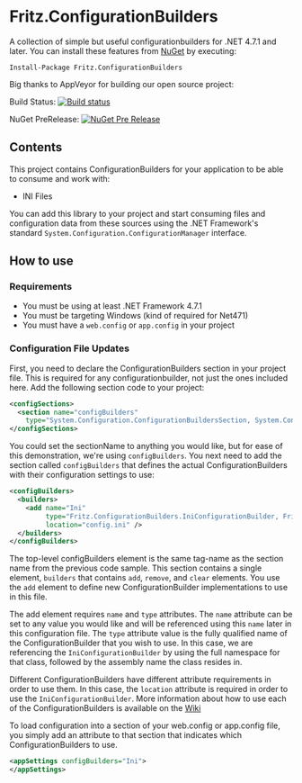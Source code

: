 # Fritz.ConfigurationBuilders
A collection of simple but useful configurationbuilders for .NET 4.7.1 and later.  You can install these features from [NuGet](https://www.nuget.org/packages/Fritz.ConfigurationBuilders/0.2.0-preview) by executing:

`Install-Package Fritz.ConfigurationBuilders`

Big thanks to AppVeyor for building our open source project:

Build Status:  [![Build status](https://ci.appveyor.com/api/projects/status/3wrl63fly957bc80?svg=true)](https://ci.appveyor.com/project/csharpfritz/fritz-configurationbuilders)

NuGet PreRelease: [![NuGet Pre Release](https://img.shields.io/nuget/vpre/Fritz.ConfigurationBuilders.svg)](https://www.nuget.org/packages/Fritz.ConfigurationBuilders)

## Contents

This project contains ConfigurationBuilders for your application to be able to consume and work with:

*  INI Files

You can add this library to your project and start consuming files and configuration data from these sources using the .NET Framework's standard `System.Configuration.ConfigurationManager` interface.

## How to use 

### Requirements

*  You must be using at least .NET Framework 4.7.1
*  You must be targeting Windows (kind of required for Net471)
*  You must have a `web.config` or `app.config` in your project

### Configuration File Updates

First, you need to declare the ConfigurationBuilders section in your project file.  This is required for any configurationbuilder, not just the ones included here.  Add the following section code to your project:


```xml
<configSections>
  <section name="configBuilders"
    type="System.Configuration.ConfigurationBuildersSection, System.Configuration"/>
</configSections>
```

You could set the sectionName to anything you would like, but for ease of this demonstration, we're using `configBuilders`.  You next need to add the section called `configBuilders` that defines the actual ConfigurationBuilders with their configuration settings to use:

```xml
<configBuilders>
  <builders>
    <add name="Ini" 
         type="Fritz.ConfigurationBuilders.IniConfigurationBuilder, Fritz.ConfigurationBuilders"
         location="config.ini" />
  </builders>
</configBuilders>
```
The top-level configBuilders element is the same tag-name as the section name from the previous code sample. This section contains a single element, `builders` that contains `add`, `remove`, and `clear` elements.  You use the `add` element to define new ConfigurationBuilder implementations to use in this file.  

The add element requires `name` and `type` attributes.  The `name` attribute can be set to any value you would like and will be referenced using this `name` later in this configuration file.  The `type` attribute value is the fully qualified name of the ConfigurationBuilder that you wish to use.  In this case, we are referencing the `IniConfigurationBuilder` by using the full namespace for that class, followed by the assembly name the class resides in.

Different ConfigurationBuilders have different attribute requirements in order to use them.  In this case, the `location` attribute is required in order to use the `IniConfigurationBuilder`.  More information about how to use each of the ConfigurationBuilders is available on the [Wiki](https://github.com/csharpfritz/Fritz.ConfigurationBuilders/wiki)

To load configuration into a section of your web.config or app.config file, you simply add an attribute to that section that indicates which ConfigurationBuilders to use.

```xml
<appSettings configBuilders="Ini">
</appSettings>
```
